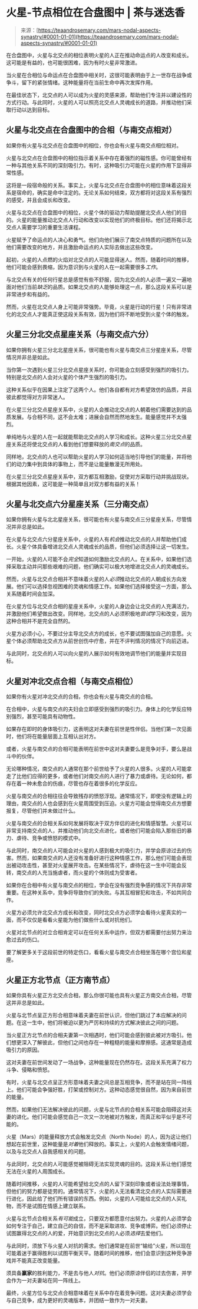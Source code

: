 <!--yml

category: 未分类

date: 2024-06-12 18:22:14

-->

# 火星-节点相位在合盘图中 | 茶与迷迭香

> 来源：[https://teaandrosemary.com/mars-nodal-aspects-synastry/#0001-01-01](https://teaandrosemary.com/mars-nodal-aspects-synastry/#0001-01-01)

在合盘图中，火星与北交点的相位表明火星的人正在推动命运点的人改变和成长。这可能是有益的，也可能很困难，因为有时火星非常激进。

当火星在合相位与命运点在合盘图中相关时，这很可能表明由于上一世存在战争或争斗，留下的紧张情绪。这种能量将在当前生命中再次发挥作用。

在最佳状态下，北交点的人可以成为火星的灵感来源，帮助他们专注并以建设性的方式行动。与此同时，火星的人可以照亮北交点人灵魂成长的道路，并推动他们采取行动以达到目标。

## 火星与北交点在合盘图中的合相（与南交点相对）

如果你有火星与北交点在合盘图中的相位，你也会有火星与南交点相位相对。

火星与北交点在合盘图中的相位指示着关系中存在着强烈的磁性感。你可能曾经有一种与其他关系不同的深刻吸引力。有时，这种吸引力可能在火星的作用下显得非常性感。

这将是一段宿命般的关系。事实上，火星与北交点在合盘图中的相位意味着这段关系是宿命的，确实是命中注定的。无论关系如何结束，双方都将对这段关系有强烈的感受，并且会成长和改变。

火星与北交点在合盘图中的相位，火星个体的驱动力帮助提醒北交点人他们的目的。火星的能量推动北交点人行动和改变以实现他们的终极目标。他们还将揭示北交点人需要学习的重要生活课程。

火星赋予了命运点的人决心和勇气。他们向他们展示了南交点特质的问题所在以及他们需要改变的地方，并且激励命运点的人实际去做出这些改变。

起初，火星的人点燃的火焰对北交点的人可能显得迷人。然而，随着时间的推移，他们可能会感到畏缩，因为意识到与火星的人在一起需要很多*工作*。

与北交点有关的任何行星总是感觉有些不舒服，因为北交点的人必须一遍又一遍地面对他们当前*缺乏*的品质。如果北交点的人能够处理这一点，那么这段关系可以是非常进步和有益的。

然而，火星在北交点人身上可能非常强势。毕竟，火星是行动的行星！只有非常进化的北交点人才能真正使这段关系有效，因为他们将不断地受到火星个体的触发。

## 火星三分北交点星座关系（与南交点六分）

如果你拥有火星三分北北星座关系，很可能也有火星与南交点三分星座关系，尽管情况并非总是如此。

当你第一次遇到火星三分北交点星座关系时，你可能会立刻感受到强烈的吸引力。特别是北交点的人会对火星的个体产生强烈的吸引力。

这种关系似乎在因果上注定了这两个人。他们各自都有对方希望效仿的品质，并且彼此都觉得对方非常迷人。

在火星三分北交点星座关系中，火星的人会推动北交点的人朝着他们需要达到的品质发展。与合相不同，这不会太难；进展会自然而然地发生。能量感觉并不太强烈。

单纯地与火星的人在一起就能帮助北交点的人学习和成长。这种火星三分北交点星座关系还将使北交点的人看到他们想要释放的*南交点*的品质。

同样地，北交点的人也可以帮助火星的人学习如何适当地引导他们的能量，并将他们的动力集中到具体的事物上，而不是让能量散漫无所用处。

在火星三分北交点星座关系中，双方都互相激励，促使对方采取行动并挑战现状。根据其他因素，这可能是一种简单且对双方都有益的关系！

## 火星与北交点六分星座关系（三分南交点）

如果你拥有火星与北北星座关系，很可能也有火星与南交点三分星座关系，尽管情况并非总是如此。

在火星与北交点六分星座关系中，火星的人有*机会*推动北交点的人并帮助他们成长。火星个体具备增进北交点人灵魂成长的品质，但他们必须选择让这一切发生。

一开始，火星的人可能不会*完全*知道如何激励北交点的人。在关系中，如果他们选择采取主动并问那些艰难的问题，他们确实可以极大地增进北交点人的灵魂成长。

然而，火星与北交点合相并不意味着火星的人*必须*推动北交点的人朝成长方向发展。他们可以选择忽视困难的灵魂和情感工作。如果他们选择接受这一方面，那么关系随着时间会加深。

在火星方位与北交点合相的星座关系中，火星的人身边会让北交点的人充满活力，并激励他们希望做出改变。同样地，北交点的人必须积极地*尝试*学习和改变，因为这种合相并不是完全自然的。

火星方必须小心，不要过分主导北交点方的成长，也不要试图强加自己的意愿。火星个体必须帮助北交点方从前世创伤中疗愈，并在不评判情况的情况下向前迈进。

与此同时，北交点的人可以向火星的人展示如何有效地调节他们的能量并实现目标。

## 火星对冲北交点合相（与南交点相位）

如果你有火星对冲北交点的合相，你也会有火星与南交点的合相。

在合相中，火星与南交点的夫妇会立即感受到强烈的吸引力。身体上的化学反应特别强烈，甚至可能具有动物性。

如果存在即时的身体吸引力，这表明这对夫妻在前世是性伴侣。当他们第一次见面时，他们将在能量层面上互相认出对方。

或者，火星与南交点的合相可能表明在前世中这对夫妻要么是竞争对手，要么是战斗中的伙伴。

无论哪种情况，南交点的人通常在那个前世给予了火星的人很多。火星的人可能拿走了比他们应得的更多，或者他们对南交点的人进行了暴力或虐待。无论如何，都存在着一种未愈合的伤痕，尽管也存在着很多的化学反应。

火星与南交点的合相往往会导致残存的愤怒浮现。通常情况下，即使没有逻辑上的理由，南交点的人也会感到在火星周围受到压迫。火星方可能会觉得南交点方想要报复，尽管他们并未做过什么。

火星与南交点的合相关系如何发展将取决于双方伴侣的进化和情感智慧。火星可以非常支持南交点的人，并推动他们向北交点进化，或者他们可能会陷入那些旧的暴力、虐待、竞争或愤怒的模式中。

与此同时，南交点的人可能会对火星的人感到极大的吸引力，并学会原谅过去的伤害。然而，如果南交点的人还没有准备好进行这种情感工作，那么他们可能会表现出被动攻击性，甚至对火星展开攻击。在某些情况下，虐待在这一生中可能会反转，南交点的人充当施虐者，而火星的个体则成为受害者。

如果你在合相中有火星与南交点的相位，学会在没有强烈竞争感的情况下共存非常重要。在这种关系中，竞争将导致你们的失败。与其互相冒犯和攻击，不如共同合作。

火星方必须允许北交点方成长和改变，同时北交点方必须学会看待火星真实的一面，而不仅仅是看看火星能为他们做些什么或对抗他们。

火星对北节点的对立合相肯定可以在任何关系中运作，但双方都需要付出努力来治愈过去的伤口。

要了解更多关于这段前世的特定伤口，看看火星与南交点合相坐落在哪个宫位和星座。

## 火星正方北节点（正方南节点）

如果你具有火星正方北交点合相，那么你很可能也具有火星正方南交点合相，尽管这并非总是如此。

火星与北节点呈正方形合相意味着夫妻在前世认识，但他们跳过了本应解决的问题。在这一生中，他们将被迫以更为严厉和持续的方式解决彼此之间的问题。

当火星正方北节点的合相夫妻第一次相遇时，他们可能会感到彼此被对方吸引。他们想更深入了解彼此，但他们之间也存在一种粗糙的能量和摩擦感。这通常是造成吸引力的原因。

这对夫妻在前世间发动了一场战争，这种能量现在仍然存在。这段关系充满了权力斗争、侵略和愤怒。

有时，火星与北交点呈正方形意味着夫妻之间总是互相竞争，而不是站在同一阵线上。他们可能会争强好胜，打架或控制对方。这种动态感觉很自然，因为来自前世的能量。

然而，如果他们无法解决彼此的问题，火星与北节点的合相关系可能会阻碍这对夫妻的进化。他们可能会感觉自己一次又一次地被对方触发，而真正和平似乎是不可能的。

火星（Mars）的能量释放方式会触发北交点（North Node）的人，因为这让他们想起在前世里，这种能量是*对着*他们释放的。事实上，火星的人会触发情绪问题，以及与北交点人自我感相关的问题。

与此同时，北交点的人可能感觉被阻碍无法实现灵魂的目的。这段关系让他们感觉无法在火星的人周围成长。

随着时间推移，火星的人可能希望给北交点的人留下深刻印象或者设法处理事情，但他们的努力都是徒劳的。通常情况下，火星的人无法看清北交点的人实际需要进行进化，因此给了他们所有错误的东西。例如，火星的人可能给北交点的人买礼物，而不是试图在情感上建立联系。

火星与北节点合相关系*有可能*成立，只要双方都愿意付出努力。火星的人必须学会如何专注于自己，建立自己的自信，而不是采取进攻、竞争或博弈。他们必须停止试图赢得北交点的人的爱，开始意识到北交点的人必须*选择*去爱他们。

与此同时，须放下与火星人对抗的需求。他们通常是在前世“输给”火星，所以现在可能着迷于赢得胜利以试图平衡天平。随着时间的推移，他们会意识到这种竞争游戏并不能真正改变能量。

须具备**赢家**的胜利能力，不是去与他人*对抗*。他们必须原谅伴侣的过去伤害，并学会作为一对夫妻站在同一阵线上。

最终，火星方位与北交点合相意味着在关系中存在着竞争问题。这对夫妻必须学会与自己竞争，成为更好的灵魂版本，并团结一致作为一对夫妻。

